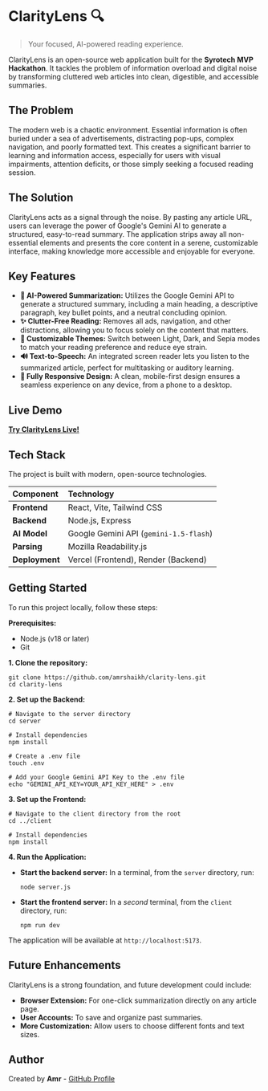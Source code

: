 # ClarityLens 🔍

> Your focused, AI-powered reading experience.

ClarityLens is an open-source web application built for the **Syrotech MVP Hackathon**. It tackles the problem of information overload and digital noise by transforming cluttered web articles into clean, digestible, and accessible summaries.

## The Problem

The modern web is a chaotic environment. Essential information is often buried under a sea of advertisements, distracting pop-ups, complex navigation, and poorly formatted text. This creates a significant barrier to learning and information access, especially for users with visual impairments, attention deficits, or those simply seeking a focused reading session.

## The Solution

ClarityLens acts as a signal through the noise. By pasting any article URL, users can leverage the power of Google's Gemini AI to generate a structured, easy-to-read summary. The application strips away all non-essential elements and presents the core content in a serene, customizable interface, making knowledge more accessible and enjoyable for everyone.

## Key Features

  * **🧠 AI-Powered Summarization:** Utilizes the Google Gemini API to generate a structured summary, including a main heading, a descriptive paragraph, key bullet points, and a neutral concluding opinion.
  * **✨ Clutter-Free Reading:** Removes all ads, navigation, and other distractions, allowing you to focus solely on the content that matters.
  * **🎨 Customizable Themes:** Switch between Light, Dark, and Sepia modes to match your reading preference and reduce eye strain.
  * **🔊 Text-to-Speech:** An integrated screen reader lets you listen to the summarized article, perfect for multitasking or auditory learning.
  * **📱 Fully Responsive Design:** A clean, mobile-first design ensures a seamless experience on any device, from a phone to a desktop.

## Live Demo

**[Try ClarityLens Live!](insert_link)**

## Tech Stack

The project is built with modern, open-source technologies.

| **Component** | **Technology** |
| :--- | :--- |
| **Frontend** | React, Vite, Tailwind CSS |
| **Backend** | Node.js, Express |
| **AI Model** | Google Gemini API (`gemini-1.5-flash`) |
| **Parsing** | Mozilla Readability.js |
| **Deployment** | Vercel (Frontend), Render (Backend) |

## Getting Started

To run this project locally, follow these steps:

**Prerequisites:**

  * Node.js (v18 or later)
  * Git

**1. Clone the repository:**

```
git clone https://github.com/amrshaikh/clarity-lens.git
cd clarity-lens
```

**2. Set up the Backend:**

```
# Navigate to the server directory
cd server

# Install dependencies
npm install

# Create a .env file
touch .env

# Add your Google Gemini API Key to the .env file
echo "GEMINI_API_KEY=YOUR_API_KEY_HERE" > .env
```

**3. Set up the Frontend:**

```
# Navigate to the client directory from the root
cd ../client

# Install dependencies
npm install
```

**4. Run the Application:**

  * **Start the backend server:** In a terminal, from the `server` directory, run:
    ```
    node server.js
    ```
  * **Start the frontend server:** In a *second* terminal, from the `client` directory, run:
    ```
    npm run dev
    ```

The application will be available at `http://localhost:5173`.

## Future Enhancements

ClarityLens is a strong foundation, and future development could include:

  * **Browser Extension:** For one-click summarization directly on any article page.
  * **User Accounts:** To save and organize past summaries.
  * **More Customization:** Allow users to choose different fonts and text sizes.

## Author

Created by **Amr** - [GitHub Profile](https://github.com/amrshaikh)
